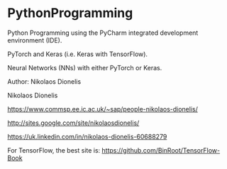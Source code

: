 # PythonProgramming
Python Programming using the PyCharm integrated development environment (IDE).

PyTorch and Keras (i.e. Keras with TensorFlow).

Neural Networks (NNs) with either PyTorch or Keras.

Author: Nikolaos Dionelis

Nikolaos Dionelis

https://www.commsp.ee.ic.ac.uk/~sap/people-nikolaos-dionelis/

http://sites.google.com/site/nikolaosdionelis/

https://uk.linkedin.com/in/nikolaos-dionelis-60688279

For TensorFlow, the best site is: https://github.com/BinRoot/TensorFlow-Book
